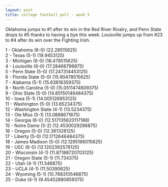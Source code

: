 ```yaml
---
layout: post
title: college football poll - week 5
---
```


Oklahoma jumps to #1 after its win in the Red River Rivalry, and Penn State
drops to #5 thanks to having a bye this week.  Louisville jumps up from #23
to #4 after its win over the Fighting Irish.

1 - Oklahoma (6-0) (22.28515625)  
2 - Texas (5-1) (19.9453125)  
3 - Michigan (6-0) (18.478515625)  
4 - Louisville (6-0) (17.28466796875)  
5 - Penn State (5-0) (17.247314453125)  
6 - Florida State (5-0) (15.90478515625)  
7 - Alabama (5-1) (15.63818359375)  
8 - North Carolina (5-0) (15.0511474609375)  
9 - Ohio State (5-0) (14.85150146484375)  
10 - Iowa (5-1) (14.005126953125)  
11 - Washington (5-0) (13.65234375)  
12 - Washington State (4-1) (13.5234375)  
13 - Ole Miss (5-1) (13.0888671875)  
14 - Georgia (6-0) (12.517135620117188)  
15 - Notre Dame (5-2) (12.4530029296875)  
16 - Oregon (5-0) (12.361328125)  
17 - Liberty (5-0) (12.1712646484375)  
18 - James Madison (5-0) (12.1295166015625)  
19 - USC (6-0) (12.1202392578125)  
20 - Wisconsin (4-1) (11.87188720703125)  
21 - Oregon State (5-1) (11.734375)  
22 - Utah (4-1) (11.546875)  
23 - UCLA (4-1) (11.50390625)  
24 - Wyoming (5-1) (10.768310546875)  
25 - Duke (4-1) (9.45452880859375)  
